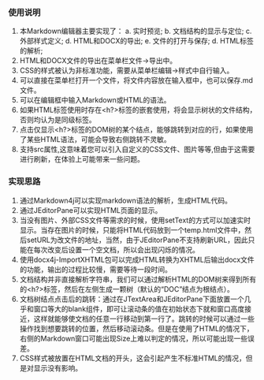### 使用说明

1. 本Markdown编辑器主要实现了：
   a. 实时预览;
   b. 文档结构的显示与定位;
   c. 外部样式定义;
   d. HTML和DOCX的导出;
   e. 文件的打开与保存;
   d. HTML标签的解析;
2. HTML和DOCX文件的导出在菜单栏文件->导出中。
3. CSS的样式被认为非标准功能，需要从菜单栏编辑->样式中自行输入。
4. 可以直接在菜单栏打开一个文件，将文件内容放在输入框中，也可以保存.md文件。
5. 可以在编辑框中输入Markdown或HTML的语法。
6. 如果HTML标签使用时存在<h?>标签的嵌套使用，将会显示树状的文件结构，否则均认为是同级标签。
7. 点击仅显示<h?>标签的DOM树的某个结点，能够跳转到对应的行，如果使用了某些HTML语法，可能会导致右侧跳转不灵敏。
8. 支持src属性,这意味着您可以引入自定义的CSS文件、图片等等,但由于这需要进行刷新，在体验上可能带来一些问题。

### 实现思路

1. 通过Markdown4j可以实现markdown语法的解析，生成HTML代码。
2. 通过JEditorPane可以实现HTML页面的显示。
3. 当没有图片、外部CSS文件等需求的时候，使用setText的方式可以加速实时显示。当存在图片的时候，只能将HTML代码放到一个temp.html文件中，然后setURL为改文件的地址，当然，由于JEditorPane不支持刷新URL，因此只能在每次改变后设置一个空文档，所以会出现闪烁的情况。
4. 使用docx4j-ImportXHTML包可以完成HTML转换为XHTML后输出docx文件的功能，输出的过程比较慢，需要等待一段时间。
5. 文档结构并非直接解析字符串，我们可以通过解析HTML的DOM树来得到所有的<h?>标签，然后在左侧生成一颗树（默认的“DOC”结点为根结点）。
6. 文档树结点点击后的跳转：通过在JTextArea和JEditorPane下面放置一个几乎和窗口等大的blank组件，即可让滚动条的值在初始状态下就和窗口高度接近，这样就能够使文档的任意一行移动到第一行了。跳转的时候可以通过一些操作找到想要跳转的位置，然后移动滚动条。但是在使用了HTML的情况下，右侧的Markdown窗口可能出现Size上难以判定的情况，所以可能出现一些误差。
7. CSS样式被放置在HTML文档的开头，这会引起产生不标准HTML的情况，但是对显示没有影响。